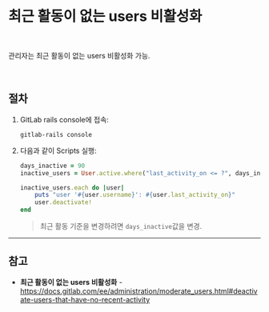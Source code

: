 # 최근 활동이 없는 users 비활성화

<br>

관리자는 최근 활동이 없는 users 비활성화 가능.

<br>

## 절차
1. GitLab rails console에 접속:
   ```
   gitlab-rails console
   ```
2. 다음과 같이 Scripts 실행:
   ```ruby
   days_inactive = 90
   inactive_users = User.active.where("last_activity_on <= ?", days_inactive.days.ago)

   inactive_users.each do |user|
       puts "user '#{user.username}': #{user.last_activity_on}"
       user.deactivate!
   end
   ```

   > 최근 활동 기준을 변경하려면 `days_inactive`값을 변경.

<hr>

## 참고
- **최근 활동이 없는 users 비활성화** - https://docs.gitlab.com/ee/administration/moderate_users.html#deactivate-users-that-have-no-recent-activity
